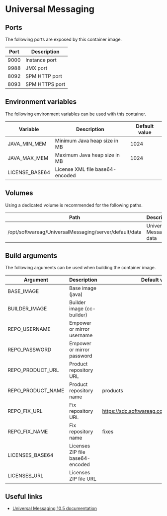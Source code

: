 # Universal Messaging

## Ports

The following ports are exposed by this container image.

| Port | Description |
| ---- | ----------- |
| 9000 | Instance port |
| 9988 | JMX port |
| 8092 | SPM HTTP port |
| 8093 | SPM HTTPS port |

## Environment variables

The following environment variables can be used with this container.

| Variable | Description | Default value |
| -------- | ----------- | ------------- |
| JAVA_MIN_MEM | Minimum Java heap size in MB | 1024 |
| JAVA_MAX_MEM | Maximum Java heap size in MB | 1024 |
| LICENSE_BASE64 | License XML file base64-encoded | |

## Volumes

Using a dedicated volume is recommended for the following paths.

| Path | Description |
| ---- | ----------- |
| /opt/softwareag/UniversalMessaging/server/default/data | Universal Messaging data |

## Build arguments

The following arguments can be used when building the container image.

| Argument | Description | Default value |
| -------- | ----------- | ------------- |
| BASE_IMAGE | Base image (java) | |
| BUILDER_IMAGE | Builder image (cc-builder) | |
| REPO_USERNAME | Empower or mirror username | |
| REPO_PASSWORD | Empower or mirror password | |
| REPO_PRODUCT_URL | Product repository URL | |
| REPO_PRODUCT_NAME | Product repository name | products |
| REPO_FIX_URL | Fix repository URL | https://sdc.softwareag.com/updates/prodRepo |
| REPO_FIX_NAME | Fix repository name | fixes |
| LICENSES_BASE64 | Licenses ZIP file base64-encoded | |
| LICENSES_URL | Licenses ZIP file URL | |

## Useful links

- [Universal Messaging 10.5 documentation](https://documentation.softwareag.com/onlinehelp/Rohan/num10-5/10-5_UM_webhelp/index.html)
